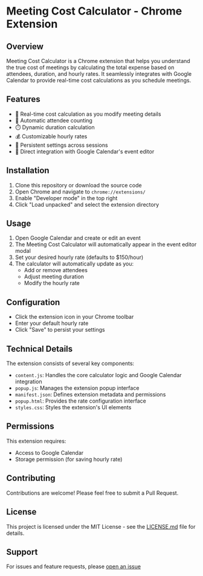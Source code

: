 # Meeting Cost Calculator - Chrome Extension

## Overview
Meeting Cost Calculator is a Chrome extension that helps you understand the true cost of meetings by calculating the total expense based on attendees, duration, and hourly rates. It seamlessly integrates with Google Calendar to provide real-time cost calculations as you schedule meetings.

## Features
- 🔄 Real-time cost calculation as you modify meeting details
- 👥 Automatic attendee counting
- ⏱️ Dynamic duration calculation
- 💰 Customizable hourly rates
- 💾 Persistent settings across sessions
- 🎯 Direct integration with Google Calendar's event editor

## Installation
1. Clone this repository or download the source code
2. Open Chrome and navigate to `chrome://extensions/`
3. Enable "Developer mode" in the top right
4. Click "Load unpacked" and select the extension directory

## Usage
1. Open Google Calendar and create or edit an event
2. The Meeting Cost Calculator will automatically appear in the event editor modal
3. Set your desired hourly rate (defaults to $150/hour)
4. The calculator will automatically update as you:
   - Add or remove attendees
   - Adjust meeting duration
   - Modify the hourly rate

## Configuration
- Click the extension icon in your Chrome toolbar
- Enter your default hourly rate
- Click "Save" to persist your settings

## Technical Details
The extension consists of several key components:
- `content.js`: Handles the core calculator logic and Google Calendar integration
- `popup.js`: Manages the extension popup interface
- `manifest.json`: Defines extension metadata and permissions
- `popup.html`: Provides the rate configuration interface
- `styles.css`: Styles the extension's UI elements

## Permissions
This extension requires:
- Access to Google Calendar
- Storage permission (for saving hourly rate)

## Contributing
Contributions are welcome! Please feel free to submit a Pull Request.

## License
This project is licensed under the MIT License - see the [LICENSE.md](LICENSE.md) file for details.

## Support
For issues and feature requests, please [open an issue](https://github.com/mikeonthemike/meeting-cost-calculator/issues)